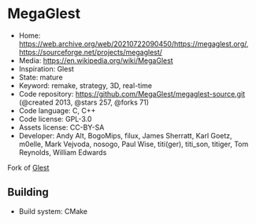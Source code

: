 # MegaGlest

- Home: https://web.archive.org/web/20210722090450/https://megaglest.org/, https://sourceforge.net/projects/megaglest/
- Media: https://en.wikipedia.org/wiki/MegaGlest
- Inspiration: Glest
- State: mature
- Keyword: remake, strategy, 3D, real-time
- Code repository: https://github.com/MegaGlest/megaglest-source.git (@created 2013, @stars 257, @forks 71)
- Code language: C, C++
- Code license: GPL-3.0
- Assets license: CC-BY-SA
- Developer: Andy Alt, BogoMips, filux, James Sherratt, Karl Goetz, m0elle, Mark Vejvoda, nosogo, Paul Wise, titi(ger), titi_son, titiger, Tom Reynolds, William Edwards

Fork of [Glest](glest.md)

## Building

- Build system: CMake
